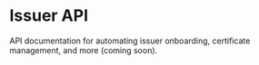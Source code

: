 # Issuer API

API documentation for automating issuer onboarding, certificate management, and more (coming soon). 
